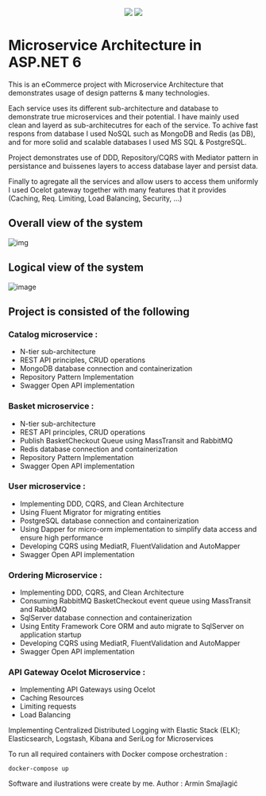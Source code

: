 <p align="center">
	<img src="https://badgen.net/badge/.NET/6/cyan">
	<img src="https://badgen.net/badge/icon/Docker?icon=docker&label">
</p>

# Microservice Architecture in ASP.NET 6

This is an eCommerce project with Microservice Architecture that demonstrates usage of design patterns & many technologies.

Each service uses its different sub-architecture and database to demonstrate true microservices and their potential. 
I have mainly used clean and layerd as sub-architecutres for each of the service. 
To achive fast respons from database I used NoSQL such as MongoDB and Redis (as DB), and for more solid and scalable databases I used MS SQL & PostgreSQL.

Project demonstrates use of DDD, Repository/CQRS with Mediator pattern in persistance and buissenes layers to access database layer and persist data. 

Finally to agregate all the services and allow users to access them uniformly I used Ocelot gateway together with many features that it provides (Caching, Req. Limiting, Load Balancing, Security, ...)

## Overall view of the system

![img](https://user-images.githubusercontent.com/45321513/192594683-70e5ea72-5fc3-46ab-bc66-2e7cbb51caad.jpeg)

## Logical view of the system

![image](https://user-images.githubusercontent.com/45321513/211333548-c90bb464-2803-4a63-b735-fa296f3ba5f8.png)

## Project is consisted of the following

### Catalog microservice :
- N-tier sub-architecture
- REST API principles, CRUD operations
- MongoDB database connection and containerization
- Repository Pattern Implementation
- Swagger Open API implementation

### Basket microservice :
- N-tier sub-architecture
- REST API principles, CRUD operations
- Publish BasketCheckout Queue using MassTransit and RabbitMQ
- Redis database connection and containerization
- Repository Pattern Implementation
- Swagger Open API implementation

### User microservice :
- Implementing DDD, CQRS, and Clean Architecture
- Using Fluent Migrator for migrating entities
- PostgreSQL database connection and containerization
- Using Dapper for micro-orm implementation to simplify data access and ensure high performance
- Developing CQRS using MediatR, FluentValidation and AutoMapper
- Swagger Open API implementation

### Ordering Microservice :
- Implementing DDD, CQRS, and Clean Architecture
- Consuming RabbitMQ BasketCheckout event queue using MassTransit and RabbitMQ 
- SqlServer database connection and containerization
- Using Entity Framework Core ORM and auto migrate to SqlServer on application startup
- Developing CQRS using MediatR, FluentValidation and AutoMapper
- Swagger Open API implementation

### API Gateway Ocelot Microservice :
- Implementing API Gateways using Ocelot
- Caching Resources
- Limiting requests
- Load Balancing

Implementing Centralized Distributed Logging with Elastic Stack (ELK); Elasticsearch, Logstash, Kibana and SeriLog for Microservices

<p>
 To run all required containers with Docker compose orchestration : 
	
	docker-compose up
</p>

Software and ilustrations were create by me.
Author : Armin Smajlagić
